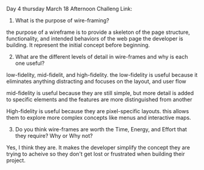 Day 4 thursday March 18
Afternoon Challeng Link: 

1. What is the purpose of wire-framing?

the purpose of a wireframe is to provide a skeleton of the page structure, functionality, and intended behaviors of the web page the developer is building. It represent the initial concept before beginning.


2. What are the different levels of detail in wire-frames and why is each one useful? 

low-fidelity, mid-fidelit, and high-fidelity. 
the low-fidelity is useful because it eliminates anything distracting and focuses on the layout, and user flow

mid-fidelity is useful because they are still simple, but more detail is added to specific elements and the features are more distinguished from another

High-fidelity is useful because they are pixel-specific layouts. this allows them to explore more complex concepts like menus and interactive maps. 

3. Do you think wire-frames are worth the Time, Energy, and Effort that they require? Why or Why not?

Yes, I think they are. It makes the developer simplify the concept they are trying to acheive so they don't get lost or frustrated when building their project. 
